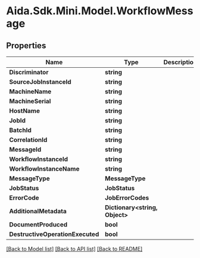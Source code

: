 # Aida.Sdk.Mini.Model.WorkflowMessage

## Properties

Name | Type | Description | Notes
------------ | ------------- | ------------- | -------------
**Discriminator** | **string** |  | 
**SourceJobInstanceId** | **string** |  | [optional] 
**MachineName** | **string** |  | [optional] 
**MachineSerial** | **string** |  | [optional] 
**HostName** | **string** |  | [optional] 
**JobId** | **string** |  | [optional] 
**BatchId** | **string** |  | [optional] 
**CorrelationId** | **string** |  | [optional] 
**MessageId** | **string** |  | [optional] 
**WorkflowInstanceId** | **string** |  | [optional] 
**WorkflowInstanceName** | **string** |  | [optional] 
**MessageType** | **MessageType** |  | [optional] 
**JobStatus** | **JobStatus** |  | [optional] 
**ErrorCode** | **JobErrorCodes** |  | [optional] 
**AdditionalMetadata** | **Dictionary&lt;string, Object&gt;** |  | [optional] 
**DocumentProduced** | **bool** |  | [optional] 
**DestructiveOperationExecuted** | **bool** |  | [optional] 

[[Back to Model list]](../README.md#documentation-for-models) [[Back to API list]](../README.md#documentation-for-api-endpoints) [[Back to README]](../README.md)

